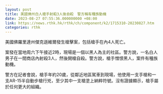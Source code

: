 ```yaml
---
layout: post
title: 美國佛州白人槍手射殺3人後自殺　警方稱有種族動機
date: 2023-08-27 07:55:36.000000000 +08:00
link: https://news.rthk.hk/rthk/ch/component/k2/1715310-20230827.htm
categories: rthk
---
```


美國佛羅里達州傑克遜維爾發生槍擊案，包括槍手在內4人死亡。

案發在當地周六下午接近2時，現場是一個以黑人為主的社區。警方說，一名白人男子在一間商店內射殺3人，然後開槍自殺。警方說，槍手憎恨黑人，案件有種族動機。

警方在記者會說，槍手年約20歲，從鄰近地區駕車到現場，他使用一支手槍和一支AR-15半自動步槍行兇，至少其中一支槍塗上納粹符號。沒有證據顯示，槍手屬於任何更大的組織。
